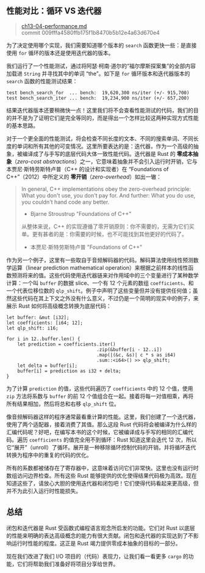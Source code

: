 ## 性能对比：循环 VS 迭代器

> [ch13-04-performance.md](https://github.com/rust-lang/book/blob/main/src/ch13-04-performance.md)
> <br>
> commit 009fffa4580ffb175f1b8470b5b12e4a63d670e4

为了决定使用哪个实现，我们需要知道哪个版本的 `search` 函数更快一些：是直接使用 `for` 循环的版本还是使用迭代器的版本。

我们运行了一个性能测试，通过将阿瑟·柯南·道尔的“福尔摩斯探案集”的全部内容加载进 `String` 并寻找其中的单词 “the”。如下是 `for` 循环版本和迭代器版本的 `search` 函数的性能测试结果：

```text
test bench_search_for  ... bench:  19,620,300 ns/iter (+/- 915,700)
test bench_search_iter ... bench:  19,234,900 ns/iter (+/- 657,200)
```

结果迭代器版本还要稍微快一点！这里我们将不会查看性能测试的代码，我们的目的并不是为了证明它们是完全等同的，而是得出一个怎样比较这两种实现方式性能的基本思路。

对于一个更全面的性能测试，将会检查不同长度的文本、不同的搜索单词、不同长度的单词和所有其他的可变情况。这里所要表达的是：迭代器，作为一个高级的抽象，被编译成了与手写的底层代码大体一致性能代码。迭代器是 Rust 的 **零成本抽象**（*zero-cost abstractions*）之一，它意味着抽象并不会引入运行时开销，它与本贾尼·斯特劳斯特卢普（C++ 的设计和实现者）在 “Foundations of C++”（2012）中所定义的 **零开销**（*zero-overhead*）如出一辙：

> In general, C++ implementations obey the zero-overhead principle: What you don't use, you don't pay for. And further: What you do use, you couldn't hand code any better.
>
> - Bjarne Stroustrup "Foundations of C++"
>
> 从整体来说，C++ 的实现遵循了零开销原则：你不需要的，无需为它们买单。更有甚者的是：你需要的时候，也不可能找到其他更好的代码了。
>
> - 本贾尼·斯特劳斯特卢普 "Foundations of C++"

作为另一个例子，这里有一些取自于音频解码器的代码。解码算法使用线性预测数学运算（linear prediction mathematical operation）来根据之前样本的线性函数预测将来的值。这些代码使用迭代器链来对作用域中的三个变量进行了某种数学计算：一个叫 `buffer` 的数据 slice、一个有 12 个元素的数组 `coefficients`、和一个代表位移位数的 `qlp_shift`。例子中声明了这些变量但并没有提供任何值；虽然这些代码在其上下文之外没有什么意义，不过仍是一个简明的现实中的例子，来展示 Rust 如何将高级概念转换为底层代码：

```rust,ignore
let buffer: &mut [i32];
let coefficients: [i64; 12];
let qlp_shift: i16;

for i in 12..buffer.len() {
    let prediction = coefficients.iter()
                                 .zip(&buffer[i - 12..i])
                                 .map(|(&c, &s)| c * s as i64)
                                 .sum::<i64>() >> qlp_shift;
    let delta = buffer[i];
    buffer[i] = prediction as i32 + delta;
}
```

为了计算 `prediction` 的值，这些代码遍历了 `coefficients` 中的 12 个值，使用 `zip` 方法将系数与 `buffer` 的前 12 个值组合在一起。接着将每一对值相乘，再将所有结果相加，然后将总和右移 `qlp_shift` 位。

像音频解码器这样的程序通常最看重计算的性能。这里，我们创建了一个迭代器，使用了两个适配器，接着消费了其值。那么这段 Rust 代码将会被编译为什么样的汇编代码呢？好吧，在编写本书的这个时候，它被编译成与手写的相同的汇编代码。遍历 `coefficients` 的值完全用不到循环：Rust 知道这里会迭代 12 次，所以它“展开”（unroll）了循环。展开是一种移除循环控制代码的开销，并将循环迭代转换为程序中的重复的代码的优化。

所有的系数都被储存在了寄存器中，这意味着访问它们非常快。这里也没有运行时数组访问边界检查。所有这些 Rust 能够提供的优化使得结果代码极为高效。现在知道这些了，请放心大胆的使用迭代器和闭包吧！它们使得代码看起来更高级，但并不为此引入运行时性能损失。

## 总结

闭包和迭代器是 Rust 受函数式编程语言观念所启发的功能。它们对 Rust 以底层的性能来明确的表达高级概念的能力有很大贡献。闭包和迭代器的实现达到了不影响运行时性能的程度。这正是 Rust 竭力提供零成本抽象的目标的一部分。

现在我们改进了我们 I/O 项目的（代码）表现力，让我们看一看更多 `cargo` 的功能，它们将帮助我们准备好将项目分享给世界。
